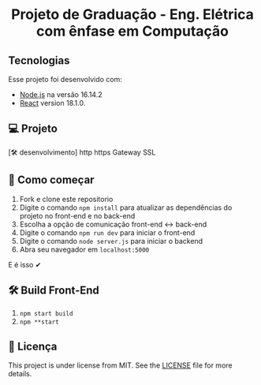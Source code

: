 <h1 align="center">
 Projeto de Graduação - Eng. Elétrica com ênfase em Computação
</h1>

## Tecnologias

Esse projeto foi desenvolvido com:

- [Node.js](https://nodejs.org/en/) na versão 16.14.2
- [React](https://github.com/facebook/react) version 18.1.0.

## 💻 Projeto

[🛠️ desenvolvimento]
http
https
Gateway
SSL

## 🏁 Como começar

1. Fork e clone este repositorio
2. Digite o comando `npm install` para atualizar as dependências do projeto no front-end e no back-end
3. Escolha a opção de comunicação front-end <-> back-end
4. Digite o comando `npm run dev` para iniciar o front-end
5. Digite o comando `node server.js` para iniciar o backend
6. Abra seu navegador em `localhost:5000`

E é isso ✔

## 🛠️ Build Front-End

1. `npm start build`
2. `npm **start`

## 📝 Licença

This project is under license from MIT. See the [LICENSE](LICENSE) file for more details.
